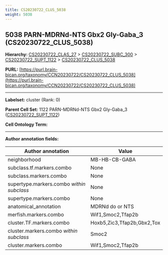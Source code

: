```yaml
---
title: CS20230722_CLUS_5038
weight: 5038
---
```

## 5038 PARN-MDRNd-NTS Gbx2 Gly-Gaba_3 (CS20230722_CLUS_5038)
<b>Hierarchy: </b>
[CS20230722_CLAS_27](../CS20230722_CLAS_27) >
[CS20230722_SUBC_300](../CS20230722_SUBC_300) >
[CS20230722_SUPT_1122](../CS20230722_SUPT_1122) >
[CS20230722_CLUS_5038](../CS20230722_CLUS_5038)

**PURL:** [https://purl.brain-bican.org/taxonomy/CCN20230722/CS20230722_CLUS_5038](https://purl.brain-bican.org/taxonomy/CCN20230722/CS20230722_CLUS_5038)

---


**Labelset:** cluster (Rank: 0)

**Parent Cell Set:** 1122 PARN-MDRNd-NTS Gbx2 Gly-Gaba_3 ([CS20230722_SUPT_1122](../CS20230722_SUPT_1122))



**Cell Ontology Term:** 

[MARKER GENES.]: #


---

[TRANSFERRED ANNOTATIONS.]: #


[AUTHOR ANNOTATION FIELDS.]: #


**Author annotation fields:**

| Author annotation | Value |
|-------------------|-------|
|neighborhood|MB-HB-CB-GABA|
|subclass.tf.markers.combo|None|
|subclass.markers.combo|None|
|supertype.markers.combo _within subclass_|None|
|supertype.markers.combo|None|
|anatomical_annotation|MDRNd do or NTS|
|merfish.markers.combo|Wif1,Smoc2,Tfap2b|
|cluster.TF.markers.combo|Hoxb5,Zic3,Tfap2b,Gbx2,Tox|
|cluster.markers.combo _within subclass_|Smoc2|
|cluster.markers.combo|Wif1,Smoc2,Tfap2b|
